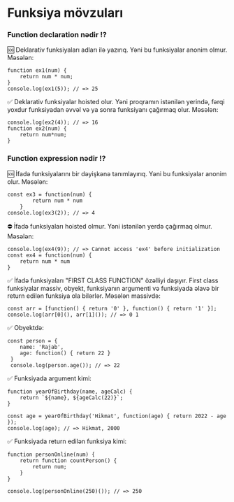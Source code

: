 # Funksiya mövzuları

### Function declaration nədir ⁉
🆘 Deklarativ funksiyaları adları ilə yazırıq. Yəni bu funksiyalar anonim olmur. Məsələn:
```
function ex1(num) {
    return num * num;
}
console.log(ex1(5)); // => 25
```

✅ Deklarativ funksiyalar hoisted olur. Yəni proqramın istənilən yerində, fərqi yoxdur funksiyadan əvvəl və ya sonra funksiyanı çağırmaq olur. Məsələn:
```
console.log(ex2(4)); // => 16
function ex2(num) {
    return num*num;
}
```

### Function expression nədir ⁉

🆘 İfadə funksiyalarını bir dəyişkənə tanımlayırıq. Yəni bu funksiyalar anonim olur. Məsələn:
```
const ex3 = function(num) {
        return num * num
    } 
console.log(ex3(2)); // => 4

```

⛔ İfadə funksiyaları hoisted olmur. Yəni istənilən yerdə çağırmaq olmur. Məsələn: 
```
console.log(ex4(9)); // => Cannot access 'ex4' before initialization
const ex4 = function(num) {
    return num * num
}
```

✅ İfadə funksiyaları "FIRST CLASS FUNCTION" özəlliyi daşıyır. First class funksiyalar massiv, obyekt, funksiyanın argumenti və funksiyada əlavə bir return edilən funksiya ola bilərlər. Məsələn massivdə: 
```
const arr = [function() { return '0' }, function() { return '1' }];
console.log(arr[0](), arr[1]()); // => 0 1
```

✅ Obyektdə: 
```
const person = {
    name: 'Rajab',
    age: function() { return 22 }
 }
 console.log(person.age()); // => 22
```

✅ Funksiyada argument kimi: 
```
function yearOfBirthday(name, ageCalc) {
    return `${name}, ${ageCalc(22)}`;
}

const age = yearOfBirthday('Hikmat', function(age) { return 2022 - age });
console.log(age); // => Hikmat, 2000
```

✅ Funksiyada return edilən funksiya kimi:
```
function personOnline(num) {
    return function countPerson() {
        return num;
    }
}

console.log(personOnline(250)()); // => 250
```